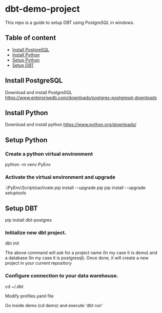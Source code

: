 # dbt-demo-project
This repo is a guide to setup DBT using PostgreSQL in windows.

## Table of content
- [Install PostgreSQL](#install-postgresql)
- [Install Python](#install-python)
- [Setup Python](#setup-python)
- [Setup DBT](#setup-dbt)

## Install PostgreSQL
Download and install PostgreSQL
https://www.enterprisedb.com/downloads/postgres-postgresql-downloads

## Install Python
Download and install python
https://www.python.org/downloads/

## Setup Python
### Create a python virtual environment
python -m venv PyEnv

### Activate the virtual environment and upgrade
.\PyEnv\Scripts\activate
pip install --upgrade pip
pip install --upgrade setuptools

## Setup DBT
pip install dbt-postgres

### Initialize new dbt project. 
dbt init

The above command will ask for a project name (In my case it is demo) and a database (In my case it is postgresql).
Once done, it will create a new project in your current repository

### Configure connection to your data warehouse.
cd ~/.dbt

Modify profiles.yaml file

Go inside demo (cd demo) and execute 'dbt run'

